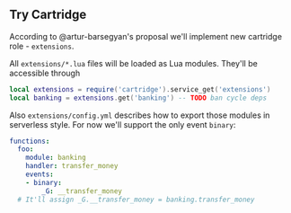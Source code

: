 ## Try Cartridge

According to @artur-barsegyan's proposal we'll implement new cartridge
role - `extensions`.

All `extensions/*.lua` files will be loaded as Lua modules.
They'll be accessible through
```lua
local extensions = require('cartridge').service_get('extensions')
local banking = extensions.get('banking') -- TODO ban cycle deps
```

Also `extensions/config.yml` describes how to export those modules in
serverless style. For now we'll support the only event `binary`:
```yml
functions:
  foo:
    module: banking
    handler: transfer_money
    events:
    - binary:
        _G: __transfer_money
  # It'll assign _G.__transfer_money = banking.transfer_money
```
